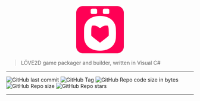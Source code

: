 <center><img src="LoveMaker.png" width=128 height=128></center>

> LÖVE2D game packager and builder, written in Visual C#

---

![GitHub last commit](https://img.shields.io/github/last-commit/MTadder/LoveMaker?style=flat-square)
![GitHub Tag](https://img.shields.io/github/v/tag/MTadder/LoveMaker?style=flat-square)
![GitHub Repo code size in bytes](https://img.shields.io/github/languages/code-size/MTadder/LoveMaker?style=flat-square)
![GitHub Repo size](https://img.shields.io/github/repo-size/MTadder/LoveMaker?style=flat-square)
![GitHub Repo stars](https://img.shields.io/github/stars/MTadder/LoveMaker?style=flat-square)

---